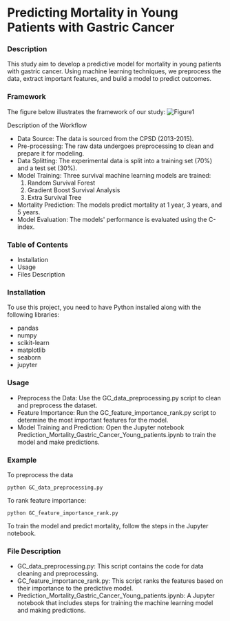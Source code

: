 # Predicting Mortality in Young Patients with Gastric Cancer

 
### Description

This study aim to develop a predictive model for mortality in young patients with gastric cancer. Using machine learning techniques, we preprocess the data, extract important features, and build a model to predict outcomes.

### Framework
The figure below illustrates the framework of our study:
![Figure1](https://github.com/KwangSun-Ryu/gastric_cancer_mortality/assets/122508289/22d56a19-9356-47ac-9f5a-c13ecdd81cd1)


Description of the Workflow
- Data Source: The data is sourced from the CPSD (2013-2015).
- Pre-processing: The raw data undergoes preprocessing to clean and prepare it for modeling.
- Data Splitting: The experimental data is split into a training set (70%) and a test set (30%).
- Model Training: Three survival machine learning models are trained:
  1. Random Survival Forest
  2. Gradient Boost Survival Analysis
  2. Extra Survival Tree
- Mortality Prediction: The models predict mortality at 1 year, 3 years, and 5 years.
- Model Evaluation: The models' performance is evaluated using the C-index.



### Table of Contents
- Installation
- Usage
- Files Description


### Installation
To use this project, you need to have Python installed along with the following libraries:

- pandas
- numpy
- scikit-learn
- matplotlib
- seaborn
- jupyter


### Usage
- Preprocess the Data: Use the GC_data_preprocessing.py script to clean and preprocess the dataset.
- Feature Importance: Run the GC_feature_importance_rank.py script to determine the most important features for the model.
- Model Training and Prediction: Open the Jupyter notebook Prediction_Mortality_Gastric_Cancer_Young_patients.ipynb to train the model and make predictions.

### Example
To preprocess the data
```
python GC_data_preprocessing.py
```

To rank feature importance:
```
python GC_feature_importance_rank.py
```
To train the model and predict mortality, follow the steps in the Jupyter notebook.

### File Description
- GC_data_preprocessing.py: This script contains the code for data cleaning and preprocessing.
- GC_feature_importance_rank.py: This script ranks the features based on their importance to the predictive model.
- Prediction_Mortality_Gastric_Cancer_Young_patients.ipynb: A Jupyter notebook that includes steps for training the machine learning model and making predictions.
